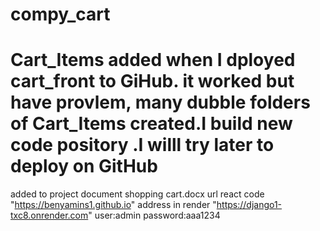 # compy_cart
# Cart_Items added when I dployed cart_front to GiHub. it worked but have provlem, many dubble folders of Cart_Items created.I build new code pository .I willl try later to deploy on GitHub
added to project document shopping cart.docx
url react code     "https://benyamins1.github.io"
address in render "https://django1-txc8.onrender.com"
user:admin
password:aaa1234